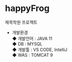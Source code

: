 # happyFrog
 제목학원 프로젝트<br>
- 개발환경<br> 
◆ 개발언어 : JAVA 11<br> 
◆ DB : MYSQL<br>
◆ 개발툴 : VS CODE, IntelliJ<br>
◆ WAS : TOMCAT 9 
